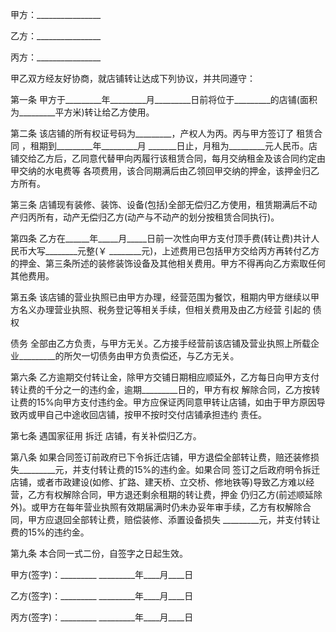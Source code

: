 
 


甲方：________________


乙方：________________


丙方：________________


甲乙双方经友好协商，就店铺转让达成下列协议，并共同遵守：


第一条 甲方于_________年_________月_________日前将位于_________的店铺(面积为_________平方米)转让给乙方使用。


第二条 该店铺的所有权证号码为_________，产权人为丙。丙与甲方签订了
租赁合同
，租期到_________年_________月 _______日止，月租为_________元人民币。店铺交给乙方后，乙同意代替甲向丙履行该租赁合同，每月交纳租金及该合同约定由甲交纳的水电费等 各项费用，该合同期满后由乙领回甲交纳的押金，该押金归乙方所有。


第三条 店铺现有装修、装饰、设备(包括)全部无偿归乙方使用，租赁期满后不动产归丙所有，动产无偿归乙方(动产与不动产的划分按租赁合同执行)。


第四条 乙方在______年_____月_____日前一次性向甲方支付顶手费(转让费)共计人民币大写________元整(￥ ________元)，上述费用已包括甲方交给丙方再转付乙方的押金、第三条所述的装修装饰设备及其他相关费用。甲方不得再向乙方索取任何其他费用。


第五条 该店铺的营业执照已由甲方办理，经营范围为餐饮，租期内甲方继续以甲方名义办理营业执照、税务登记等相关手续，但相关费用及由乙方经营 引起的
债权

债务
全部由乙方负责，与甲方无关。乙方接手经营前该店铺及营业执照上所载企业_________的所欠一切债务由甲方负责偿还，与乙方无关。


第六条 乙方逾期交付转让金，除甲方交铺日期相应顺延外，乙方每日向甲方支付转让费的千分之一的违约金，逾期_________日的，甲方有权 解除合同，乙方按转让费的15%向甲方支付违约金。甲方应保证丙同意甲转让店铺，如由于甲方原因导致丙或甲自己中途收回店铺，按甲不按时交付店铺承担违约 责任。


第七条 遇国家征用
拆迁
店铺，有关补偿归乙方。


第八条 如果合同签订前政府已下令拆迁店铺，甲方退偿全部转让费，赔还装修损失_________元，并支付转让费的15%的违约金。如果合同 签订之后政府明令拆迁店铺，或者市政建设(如修、扩路、建天桥、立交桥、修地铁等)导致乙方难以经营，乙方有权解除合同，甲方退还剩余租期的转让费，押金 仍归乙方(前述顺延除外)。或甲方在每年营业执照有效期届满时仍未办妥年审手续，乙方有权解除合同，甲方应退回全部转让费，赔偿装修、添置设备损失 _________元，并支付转让费的15%的违约金。


第九条 本合同一式二份，自签字之日起生效。


甲方(签字)：_________ _________年____月____日


乙方(签字)：_________ _________年____月____日


丙方(签字)：_________ _________年____月____日
 


 

 
 
 
 
 
  


  
 

  


  


  
 
 
 
 

